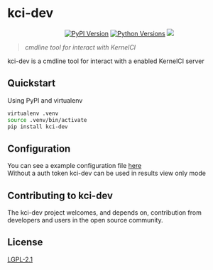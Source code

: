 # kci-dev

<p align="center">
  <a href="https://pypi.org/project/kci-dev"><img alt="PyPI Version" src="https://img.shields.io/pypi/v/kci-dev.svg?maxAge=86400" /></a>
  <a href="https://pypi.org/project/kci-dev"><img alt="Python Versions" src="https://img.shields.io/pypi/pyversions/kci-dev.svg?maxAge=86400" /></a>
  <a href="https://www.bestpractices.dev/projects/9829"><img src="https://www.bestpractices.dev/projects/9829/badge"></a>
</p>

> *cmdline tool for interact with KernelCI*

kci-dev is a cmdline tool for interact with a enabled KernelCI server

## Quickstart

Using PyPI and virtualenv
```sh
virtualenv .venv
source .venv/bin/activate
pip install kci-dev
```

## Configuration

You can see a example configuration file [here](docs/_index.md#configuration)  
Without a auth token kci-dev can be used in results view only mode

## Contributing to kci-dev

The kci-dev project welcomes, and depends on, contribution from developers and users in the open source community.

## License

[LGPL-2.1](https://github.com/kernelci/kci-dev/blob/main/LICENSE)
